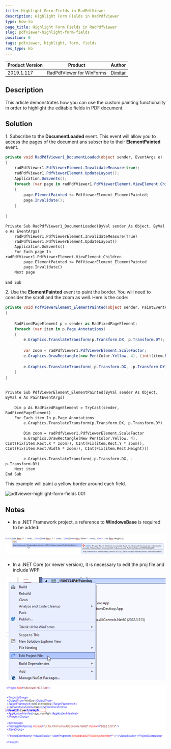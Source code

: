 ```yaml
---
title: Highlight Form Fields in RadPdfViewer
description: Highlight Form Fields in RadPdfViewer
type: how-to
page_title: Highlight Form Fields in RadPdfViewer
slug: pdfviewer-highlight-form-fields
position: 0
tags: pdfviewer, highlight, form, fields
res_type: kb
---
```


|Product Version|Product|Author|
|----|----|----|
|2019.1.117|RadPdfViewer for WinForms|[Dimitar](https://www.telerik.com/blogs/author/dimitar-karamfilov)|


## Description

This article demonstrates how you can use the custom painting functionality in order to highlight the editable fields in PDF document. 

## Solution

1\. Subscribe to the __DocumentLoaded__ event. This event will allow you to access the pages of the document ans subscribe to their __ElementPainted__ event. 


````C#
private void RadPdfViewer1_DocumentLoaded(object sender, EventArgs e)
{
    radPdfViewer1.PdfViewerElement.InvalidateMeasure(true);
    radPdfViewer1.PdfViewerElement.UpdateLayout();
    Application.DoEvents();
    foreach (var page in radPdfViewer1.PdfViewerElement.ViewElement.Children)
    {
        page.ElementPainted += PdfViewerElement_ElementPainted;
        page.Invalidate();
    }
 
}
````
````VB.NET
Private Sub RadPdfViewer1_DocumentLoaded(ByVal sender As Object, ByVal e As EventArgs)
    radPdfViewer1.PdfViewerElement.InvalidateMeasure(True)
    radPdfViewer1.PdfViewerElement.UpdateLayout()
    Application.DoEvents()
    For Each page In radPdfViewer1.PdfViewerElement.ViewElement.Children
        page.ElementPainted += PdfViewerElement_ElementPainted
        page.Invalidate()
    Next page

End Sub
````

2\. Use the __ElementPainted__ event to paint the border. You will need to consider the scroll and the zoom as well. Here is the code:

````C#
private void PdfViewerElement_ElementPainted(object sender, PaintEventArgs e)
{
 
    RadFixedPageElement p = sender as RadFixedPageElement;
    foreach (var item in p.Page.Annotations)
    {
        e.Graphics.TranslateTransform(p.Transform.DX, p.Transform.DY);
 
        var zoom = radPdfViewer1.PdfViewerElement.ScaleFactor;
        e.Graphics.DrawRectangle(new Pen(Color.Yellow, 4), (int)(item.Rect.X * zoom), (int)(item.Rect.Y * zoom), (int)(item.Rect.Width * zoom), (int)(item.Rect.Height));
 
        e.Graphics.TranslateTransform(-p.Transform.DX, -p.Transform.DY);
    }
}
````
````VB.NET

Private Sub PdfViewerElement_ElementPainted(ByVal sender As Object, ByVal e As PaintEventArgs)

    Dim p As RadFixedPageElement = TryCast(sender, RadFixedPageElement)
    For Each item In p.Page.Annotations
        e.Graphics.TranslateTransform(p.Transform.DX, p.Transform.DY)

        Dim zoom = radPdfViewer1.PdfViewerElement.ScaleFactor
        e.Graphics.DrawRectangle(New Pen(Color.Yellow, 4), CInt(Fix(item.Rect.X * zoom)), CInt(Fix(item.Rect.Y * zoom)), CInt(Fix(item.Rect.Width * zoom)), CInt(Fix(item.Rect.Height)))

        e.Graphics.TranslateTransform(-p.Transform.DX, -p.Transform.DY)
    Next item
End Sub

````


This example will paint a yellow border around each field.

![pdfviewer-highlight-form-fields 001](images/pdfviewer-highlight-form-fields001.png)

## Notes

* In a .NET Framework project, a reference to **WindowsBase** is required to be added:

![pdfviewer-highlight-form-fields 002](images/pdfviewer-highlight-form-fields002.png)

* In a .NET Core (or newer version), it is necessary to edit the proj file and include WPF: 

![pdfviewer-highlight-form-fields 003](images/pdfviewer-highlight-form-fields003.png)

![pdfviewer-highlight-form-fields 004](images/pdfviewer-highlight-form-fields004.png)
